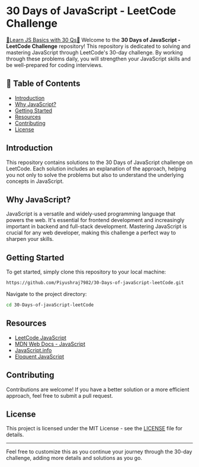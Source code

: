 # 30 Days of JavaScript - LeetCode Challenge

[🎯Learn JS Basics with 30 Qs🎯](https://leetcode.com/studyplan/30-days-of-javascript/)
Welcome to the **30 Days of JavaScript - LeetCode Challenge** repository! This repository is dedicated to solving and mastering JavaScript through LeetCode's 30-day challenge. By working through these problems daily, you will strengthen your JavaScript skills and be well-prepared for coding interviews.

## 📝 Table of Contents

- [Introduction](#introduction)
- [Why JavaScript?](#why-javascript)
- [Getting Started](#getting-started)
- [Resources](#resources)
- [Contributing](#contributing)
- [License](#license)

## Introduction

This repository contains solutions to the 30 Days of JavaScript challenge on LeetCode. Each solution includes an explanation of the approach, helping you not only to solve the problems but also to understand the underlying concepts in JavaScript.

## Why JavaScript?

JavaScript is a versatile and widely-used programming language that powers the web. It's essential for frontend development and increasingly important in backend and full-stack development. Mastering JavaScript is crucial for any web developer, making this challenge a perfect way to sharpen your skills.

## Getting Started

To get started, simply clone this repository to your local machine:

```bash
https://github.com/Piyushraj7982/30-Days-of-javaScript-leetCode.git
```

Navigate to the project directory:

```bash
cd 30-Days-of-javaScript-leetCode
```

## Resources

- [LeetCode JavaScript](https://leetcode.com/studyplan/30-days-of-javascript/)
- [MDN Web Docs - JavaScript](https://developer.mozilla.org/en-US/docs/Web/JavaScript)
- [JavaScript.info](https://javascript.info/)
- [Eloquent JavaScript](https://eloquentjavascript.net/)

## Contributing

Contributions are welcome! If you have a better solution or a more efficient approach, feel free to submit a pull request.

## License

This project is licensed under the MIT License - see the [LICENSE](LICENSE) file for details.

---

Feel free to customize this as you continue your journey through the 30-day challenge, adding more details and solutions as you go.
